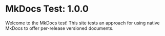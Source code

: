 # MkDocs Test: 1.0.0

Welcome to the MkDocs test!  This site tests an approach for using native
MkDocs to offer per-release versioned documents.